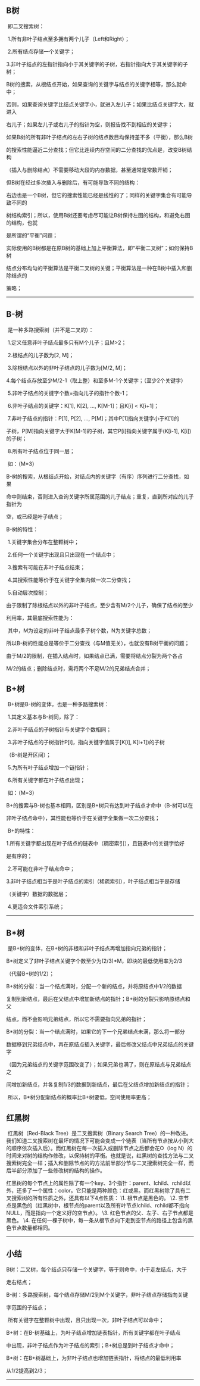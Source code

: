 B树
---

​       即二叉搜索树：

​       1.所有非叶子结点至多拥有两个儿子（Left和Right）；

​       2.所有结点存储一个关键字；

​       3.非叶子结点的左指针指向小于其关键字的子树，右指针指向大于其关键字的子树；

​       B树的搜索，从根结点开始，如果查询的关键字与结点的关键字相等，那么就命中；

否则，如果查询关键字比结点关键字小，就进入左儿子；如果比结点关键字大，就进入

右儿子；如果左儿子或右儿子的指针为空，则报告找不到相应的关键字；

​       如果B树的所有非叶子结点的左右子树的结点数目均保持差不多（平衡），那么B树

的搜索性能逼近二分查找；但它比连续内存空间的二分查找的优点是，改变B树结构

（插入与删除结点）不需要移动大段的内存数据，甚至通常是常数开销；

   但B树在经过多次插入与删除后，有可能导致不同的结构：

   右边也是一个B树，但它的搜索性能已经是线性的了；同样的关键字集合有可能导致不同的

树结构索引；所以，使用B树还要考虑尽可能让B树保持左图的结构，和避免右图的结构，也就

是所谓的“平衡”问题；      

​       实际使用的B树都是在原B树的基础上加上平衡算法，即“平衡二叉树”；如何保持B树

结点分布均匀的平衡算法是平衡二叉树的关键；平衡算法是一种在B树中插入和删除结点的

策略；

 ---

 

B-树
---

​       是一种多路搜索树（并不是二叉的）：

​       1.定义任意非叶子结点最多只有M个儿子；且M>2；

​       2.根结点的儿子数为[2, M]；

​       3.除根结点以外的非叶子结点的儿子数为[M/2, M]；

​       4.每个结点存放至少M/2-1（取上整）和至多M-1个关键字；（至少2个关键字）

​       5.非叶子结点的关键字个数=指向儿子的指针个数-1；

​       6.非叶子结点的关键字：K[1], K[2], …, K[M-1]；且K[i] < K[i+1]；

​       7.非叶子结点的指针：P[1], P[2], …, P[M]；其中P[1]指向关键字小于K[1]的

子树，P[M]指向关键字大于K[M-1]的子树，其它P[i]指向关键字属于(K[i-1], K[i])的子树；

​       8.所有叶子结点位于同一层；

​       如：（M=3）


​       B-树的搜索，从根结点开始，对结点内的关键字（有序）序列进行二分查找，如果

命中则结束，否则进入查询关键字所属范围的儿子结点；重复，直到所对应的儿子指针为

空，或已经是叶子结点；

B-树的特性：

​       1.关键字集合分布在整颗树中；

​       2.任何一个关键字出现且只出现在一个结点中；

​       3.搜索有可能在非叶子结点结束；

​       4.其搜索性能等价于在关键字全集内做一次二分查找；

​       5.自动层次控制；

​       由于限制了除根结点以外的非叶子结点，至少含有M/2个儿子，确保了结点的至少

利用率，其最底搜索性能为：

​       其中，M为设定的非叶子结点最多子树个数，N为关键字总数；

​       所以B-树的性能总是等价于二分查找（与M值无关），也就没有B树平衡的问题；

​       由于M/2的限制，在插入结点时，如果结点已满，需要将结点分裂为两个各占

M/2的结点；删除结点时，需将两个不足M/2的兄弟结点合并；

 

 

B+树
---

​       B+树是B-树的变体，也是一种多路搜索树：

​       1.其定义基本与B-树同，除了：

​       2.非叶子结点的子树指针与关键字个数相同；

​       3.非叶子结点的子树指针P[i]，指向关键字值属于[K[i], K[i+1])的子树

（B-树是开区间）；

​       5.为所有叶子结点增加一个链指针；

​       6.所有关键字都在叶子结点出现；

​       如：（M=3）

   B+的搜索与B-树也基本相同，区别是B+树只有达到叶子结点才命中（B-树可以在

非叶子结点命中），其性能也等价于在关键字全集做一次二分查找；

​       B+的特性：

​       1.所有关键字都出现在叶子结点的链表中（稠密索引），且链表中的关键字恰好

是有序的；

​       2.不可能在非叶子结点命中；

​       3.非叶子结点相当于是叶子结点的索引（稀疏索引），叶子结点相当于是存储

（关键字）数据的数据层；

​       4.更适合文件索引系统；

  ---

B\*树
---

​       是B+树的变体，在B+树的非根和非叶子结点再增加指向兄弟的指针；

   B*树定义了非叶子结点关键字个数至少为(2/3)*M，即块的最低使用率为2/3

（代替B+树的1/2）；

​       B+树的分裂：当一个结点满时，分配一个新的结点，并将原结点中1/2的数据

复制到新结点，最后在父结点中增加新结点的指针；B+树的分裂只影响原结点和父

结点，而不会影响兄弟结点，所以它不需要指向兄弟的指针；

​       B*树的分裂：当一个结点满时，如果它的下一个兄弟结点未满，那么将一部分

数据移到兄弟结点中，再在原结点插入关键字，最后修改父结点中兄弟结点的关键字

（因为兄弟结点的关键字范围改变了）；如果兄弟也满了，则在原结点与兄弟结点之

间增加新结点，并各复制1/3的数据到新结点，最后在父结点增加新结点的指针；

​       所以，B*树分配新结点的概率比B+树要低，空间使用率更高；

 

红黑树
---


​     红黑树（Red-Black Tree）是二叉搜索树（Binary Search Tree）的一种改进。我们知道二叉搜索树在最坏的情况下可能会变成一个链表（当所有节点按从小到大的顺序依次插入后）。而红黑树在每一次插入或删除节点之后都会花O（log N）的时间来对树的结构作修改，以保持树的平衡。也就是说，红黑树的查找方法与二叉搜索树完全一样；插入和删除节点的的方法前半部分节与二叉搜索树完全一样，而后半部分添加了一些修改树的结构的操作。

​     红黑树的每个节点上的属性除了有一个key、3个指针：parent、lchild、rchild以外，还多了一个属性：color。它只能是两种颜色：红或黑。而红黑树除了具有二叉搜索树的所有性质之外，还具有以下4点性质：
\1. 根节点是黑色的。
\2. 空节点是黑色的（红黑树中，根节点的parent以及所有叶节点lchild、rchild都不指向NULL，而是指向一个定义好的空节点）。
\3. 红色节点的父、左子、右子节点都是黑色。
\4. 在任何一棵子树中，每一条从根节点向下走到空节点的路径上包含的黑色节点数量都相同。

 ---

小结
---

​       B树：二叉树，每个结点只存储一个关键字，等于则命中，小于走左结点，大于

走右结点；

​       B-树：多路搜索树，每个结点存储M/2到M个关键字，非叶子结点存储指向关键

字范围的子结点；

​       所有关键字在整颗树中出现，且只出现一次，非叶子结点可以命中；

​       B+树：在B-树基础上，为叶子结点增加链表指针，所有关键字都在叶子结点

中出现，非叶子结点作为叶子结点的索引；B+树总是到叶子结点才命中；

​       B*树：在B+树基础上，为非叶子结点也增加链表指针，将结点的最低利用率

从1/2提高到2/3；

---

